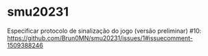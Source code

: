 # smu20231

Especificar protocolo de sinalização do jogo (versão preliminar) #10: https://github.com/Brun0MN/smu20231/issues/1#issuecomment-1509388246
 
